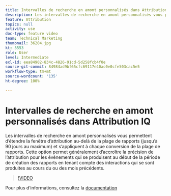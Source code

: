 ```yaml
---
title: Intervalles de recherche en amont personnalisés dans Attribution IQ
description: Les intervalles de recherche en amont personnalisés vous permettent d’étendre la fenêtre d’attribution au-delà de la plage de rapports (jusqu’à 90 jours au maximum) et s’appliquent à chaque conversion de la plage de rapports. Cette option permet généralement d’accroître la précision de l’attribution pour les événements qui se produisent au début de la période de création des rapports en tenant compte des interactions qui se sont produites au cours du ou des mois précédents.
feature: Attribution
topics: null
activity: use
doc-type: feature video
team: Technical Marketing
thumbnail: 36204.jpg
kt: 5553
role: User
level: Intermediate
exl-id: eea84902-834c-4826-91cd-5d258fcb4f0e
source-git-commit: 84984ad9bf65cfc69117e40ac0e0cfe503cac5e5
workflow-type: tm+mt
source-wordcount: '135'
ht-degree: 100%

---
```


# Intervalles de recherche en amont personnalisés dans Attribution IQ

Les intervalles de recherche en amont personnalisés vous permettent d’étendre la fenêtre d’attribution au-delà de la plage de rapports (jusqu’à 90 jours au maximum) et s’appliquent à chaque conversion de la plage de rapports. Cette option permet généralement d’accroître la précision de l’attribution pour les événements qui se produisent au début de la période de création des rapports en tenant compte des interactions qui se sont produites au cours du ou des mois précédents.

>[!VIDEO](https://video.tv.adobe.com/v/40038/?quality=12&learn=on&captions=fre_fr)

Pour plus d’informations, consultez la [documentation](https://experienceleague.adobe.com/docs/analytics/analyze/analysis-workspace/attribution/models.html?lang=fr#lookback-windows)
